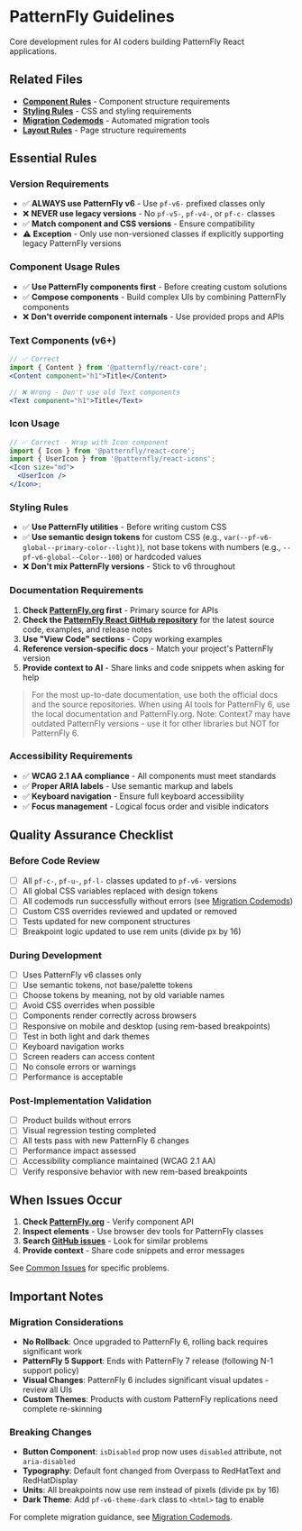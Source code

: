 # PatternFly Guidelines

Core development rules for AI coders building PatternFly React applications.

## Related Files

- [**Component Rules**](./component-architecture.md) - Component structure requirements
- [**Styling Rules**](./styling-standards.md) - CSS and styling requirements
- [**Migration Codemods**](./migration-codemods.md) - Automated migration tools
- [**Layout Rules**](../components/layout/README.md) - Page structure requirements

## Essential Rules

### Version Requirements

- ✅ **ALWAYS use PatternFly v6** - Use `pf-v6-` prefixed classes only
- ❌ **NEVER use legacy versions** - No `pf-v5-`, `pf-v4-`, or `pf-c-` classes
- ✅ **Match component and CSS versions** - Ensure compatibility
- ⚠️ **Exception** - Only use non-versioned classes if explicitly supporting legacy PatternFly versions

### Component Usage Rules

- ✅ **Use PatternFly components first** - Before creating custom solutions
- ✅ **Compose components** - Build complex UIs by combining PatternFly components
- ❌ **Don't override component internals** - Use provided props and APIs

### Text Components (v6+)

```jsx
// ✅ Correct
import { Content } from '@patternfly/react-core';
<Content component="h1">Title</Content>

// ❌ Wrong - Don't use old Text components
<Text component="h1">Title</Text>
```

### Icon Usage

```jsx
// ✅ Correct - Wrap with Icon component
import { Icon } from '@patternfly/react-core';
import { UserIcon } from '@patternfly/react-icons';
<Icon size="md">
  <UserIcon />
</Icon>;
```

### Styling Rules

- ✅ **Use PatternFly utilities** - Before writing custom CSS
- ✅ **Use semantic design tokens** for custom CSS (e.g., `var(--pf-v6-global--primary-color--light)`), not base tokens with numbers (e.g., `--pf-v6-global--Color--100`) or hardcoded values
- ❌ **Don't mix PatternFly versions** - Stick to v6 throughout

### Documentation Requirements

1. **Check [PatternFly.org](https://www.patternfly.org/) first** - Primary source for APIs
2. **Check the [PatternFly React GitHub repository](https://github.com/patternfly/patternfly-react)** for the latest source code, examples, and release notes
3. **Use "View Code" sections** - Copy working examples
4. **Reference version-specific docs** - Match your project's PatternFly version
5. **Provide context to AI** - Share links and code snippets when asking for help

> For the most up-to-date documentation, use both the official docs and the source repositories. When using AI tools for PatternFly 6, use the local documentation and PatternFly.org. Note: Context7 may have outdated PatternFly versions - use it for other libraries but NOT for PatternFly 6.

### Accessibility Requirements

- ✅ **WCAG 2.1 AA compliance** - All components must meet standards
- ✅ **Proper ARIA labels** - Use semantic markup and labels
- ✅ **Keyboard navigation** - Ensure full keyboard accessibility
- ✅ **Focus management** - Logical focus order and visible indicators

## Quality Assurance Checklist

### Before Code Review

- [ ] All `pf-c-`, `pf-u-`, `pf-l-` classes updated to `pf-v6-` versions
- [ ] All global CSS variables replaced with design tokens
- [ ] All codemods run successfully without errors (see [Migration Codemods](./migration-codemods.md))
- [ ] Custom CSS overrides reviewed and updated or removed
- [ ] Tests updated for new component structures
- [ ] Breakpoint logic updated to use rem units (divide px by 16)

### During Development

- [ ] Uses PatternFly v6 classes only
- [ ] Use semantic tokens, not base/palette tokens
- [ ] Choose tokens by meaning, not by old variable names
- [ ] Avoid CSS overrides when possible
- [ ] Components render correctly across browsers
- [ ] Responsive on mobile and desktop (using rem-based breakpoints)
- [ ] Test in both light and dark themes
- [ ] Keyboard navigation works
- [ ] Screen readers can access content
- [ ] No console errors or warnings
- [ ] Performance is acceptable

### Post-Implementation Validation

- [ ] Product builds without errors
- [ ] Visual regression testing completed
- [ ] All tests pass with new PatternFly 6 changes
- [ ] Performance impact assessed
- [ ] Accessibility compliance maintained (WCAG 2.1 AA)
- [ ] Verify responsive behavior with new rem-based breakpoints

## When Issues Occur

1. **Check [PatternFly.org](https://www.patternfly.org/)** - Verify component API
2. **Inspect elements** - Use browser dev tools for PatternFly classes
3. **Search [GitHub issues](https://github.com/patternfly/patternfly-react/issues)** - Look for similar problems
4. **Provide context** - Share code snippets and error messages

See [Common Issues](../troubleshooting/common-issues.md) for specific problems.

## Important Notes

### Migration Considerations

- **No Rollback**: Once upgraded to PatternFly 6, rolling back requires significant work
- **PatternFly 5 Support**: Ends with PatternFly 7 release (following N-1 support policy)
- **Visual Changes**: PatternFly 6 includes significant visual updates - review all UIs
- **Custom Themes**: Products with custom PatternFly replications need complete re-skinning

### Breaking Changes

- **Button Component**: `isDisabled` prop now uses `disabled` attribute, not `aria-disabled`
- **Typography**: Default font changed from Overpass to RedHatText and RedHatDisplay
- **Units**: All breakpoints now use rem instead of pixels (divide px by 16)
- **Dark Theme**: Add `pf-v6-theme-dark` class to `<html>` tag to enable

For complete migration guidance, see [Migration Codemods](./migration-codemods.md).
